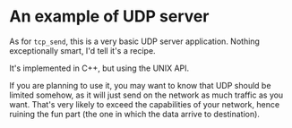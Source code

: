 An example of UDP server
========================

As for `tcp_send`, this is a very basic UDP server application. Nothing
exceptionally smart, I'd tell it's a recipe.

It's implemented in C++, but using the UNIX API.

If you are planning to use it, you may want to know that UDP should be
limited somehow, as it will just send on the network as much traffic as
you want. That's very likely to exceed the capabilities of your network,
hence ruining the fun part (the one in which the data arrive to
destination).

